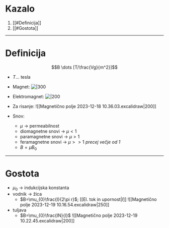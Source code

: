 # Kazalo
1. [[#Definicija]]
2. [[#Gostota]]
---
# Definicija
$$B \dots [T/\frac{Vg}{m^2}]$$
- $T \dots$ tesla
- Magnet:
	![|300](https://external-content.duckduckgo.com/iu/?u=http%3A%2F%2F2.bp.blogspot.com%2F-EXRFWisetRM%2FUk7kho0fH4I%2FAAAAAAAADA8%2Fj9t43MtLGXY%2Fs1600%2FMagnetic%2BField%2BLines-04.png&f=1&nofb=1&ipt=a34b34b2745a4eee57ac00dc8290b6cb1f75d7377a59bb5ad49796b07d90b563&ipo=images)
- Elektromagnet:
	![|200](https://external-content.duckduckgo.com/iu/?u=https%3A%2F%2Fwww.ece.neu.edu%2Ffac-ece%2Fnian%2Fmom%2Fimg%2FHow%2520Magnets%2520Work%2Felectromagnet.jpg&f=1&nofb=1&ipt=6f97d60df7c04dbdf5669340de29e364412732681032d50c162766e63b910e74&ipo=images)
	
- Za risanje:
![[Magnetično polje 2023-12-18 10.36.03.excalidraw|200]]
- Snov:
	- $\mu$ -> permeabilnost
	- diomagnetne snovi -> $\mu<1$
	- paramagnetne snovi -> $\mu>1$
	- feramagnetne snovi -> $\mu >> 1$ *precej večje od 1*
	- $B=\mu B_{0}$
---
# Gostota
- $\mu_{0}$ -> indukcijska konstanta
- vodnik -> žica
	- $B=\mu_{0}\frac{I}{2\pi r}$; [[El. tok in upornost|$I$]]
	![[Magnetično polje 2023-12-19 10.16.54.excalidraw|250]]
- tuljava
	- $B=\mu_{0}\frac{IN}{l}$
	![[Magnetično polje 2023-12-19 10.22.45.excalidraw|200]]
